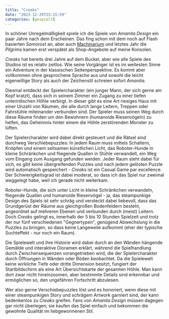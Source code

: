 ```yaml
---
title: "Creaks"
date: "2023-12-29T23:15:59"
categories: [gespielt]
---
```


In schöner Unregelmäßigkeit spiele ich die Spiele von _Amanita Design_ ein paar Jahre nach dem Erscheinen. Das fing schon mit dem noch auf Flash basierten _Samorost_ an, aber auch [Machinarium](/2012/11/04/machinarium/) und letztes Jahr die _Pilgrims_ kamen erst verspätet als Shop-Angebote auf meine Konsolen.

_Creaks_ hat bereits drei Jahre auf dem Buckel, aber wie alle Spiele des Studios ist es relativ zeitlos. Wie seine Vorgänger ist es im weitesten Sinne ein Adventure in der klassischen Seitenperspektive. Es kommt aber vollkommen ohne gesprochene Sprache aus und sowohl die leicht eigenwillige Story als auch der Zeichenstil schreien sofort _Amanita_.

Diesmal entdeckt der Spielercharakter (ein junger Mann, der sich gerne am Kopf kratzt), dass sich in seinem Zimmer ein Zugang zu einer tiefen unterirdischen Höhle verbirgt. In dieser gibt es eine Art riesiges Haus mit einer Unzahl von Räumen, die alle durch lange Leitern, Treppen oder Fahrstühle miteinander verbunden sind. Der Spieler muss seinen Weg durch diese Räume finden um den Bewohnern (humanoide Riesenvögeln) zu helfen, das Geheimnis hinter einem die Höhle zerstörenden Monster zu lüften.

Der Spielercharakter wird dabei direkt gesteuert und die Rätsel sind durchweg Verschiebepuzzles: In jedem Raum muss mittels Schaltern, Knöpfen und einem seltsamen künstlichen Licht, das Roboter-Hunde in kleine Schränkchen und fliegende Quallen in Stühle verwandelt, ein Weg vom Eingang zum Ausgang gefunden werden. Jeder Raum steht dabei für sich, es gibt keine übergreifenden Puzzles und nach jedem gelösten Puzzle wird automatisch gespeichert - _Creaks_ ist ein Casual Game par excellence. Der Schwierigkeitsgrad ist dabei moderat, so dass ich das Spiel nur zweimal weggelegt habe, weil ich gerade nicht weiterkam.

Roboter-Hunde, die sich unter Licht in kleine Schränkchen verwandeln, fliegende Quallen und humanoide Riesenvögel - ja, das steampunkige Design des Spiels ist sehr schräg und versteckt dabei liebevoll, dass das Grundgerüst der Räume aus gleichgroßen Bodenfeldern besteht, angeordnet auf mehreren Ebenen und verbunden durch (meist) Leitern. Doch _Creaks_ gelingt es, innerhalb der 5 bis 10 Stunden Spielzeit und trotz der nur fünf verschiedenen "Gegnertypen", genügend Abwechslung in die Puzzles zu bringen, so dass keine Langeweile aufkommt (eher der typische Suchteffekt - nur noch ein Raum).

Die Spielewelt und ihre Historie wird dabei durch an den Wänden hängende Gemälde und interaktive Dioramen erklärt, während die Spielhandlung durch Zwischensequenzen vorangetrieben wird, die der Spielercharakter durch Öffnungen in Wänden oder Böden beobachtet. Da die Spielewelt keine wirkliche Tiefe oder dritte Dimension besitzt, fungiert der Startbildschirm als eine Art Übersichtskarte der gesamten Höhle. Man kann dort zwar nicht hineinzoomen, aber bestimmte Details sind erkennbar und ermöglichen so, den ungefähren Fortschritt abzulesen.

Wer also gerne Verschiebepuzzles löst und es honoriert, wenn diese mit einer steampunkigen Story und schrägem Artwork garniert sind, der kann bedenkenlos zu _Creaks_ greifen. Fans von _Amanita Design_ müssen dagegen gar nicht überlegen; sie kaufen das Spiel einfach und bekommen die gewohnte Qualität im liebgewonnenen Stil.